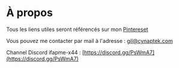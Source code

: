 # À propos

Tous les liens utiles seront référencés sur mon [Pintereset](https://www.pinterest.fr/gilguminski/web/)

Vous pouvez me contacter par mail à l'adresse : [gil@cynaptek.com](mailto:gil@cynaptek.com)

Channel Discord ifapme-x44 : [https://discord.gg/PsWmA7](https://discord.gg/PsWmA7)